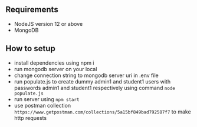 ## Requirements
- NodeJS version 12 or above
- MongoDB
## How to setup
- install dependencies using npm i
- run mongodb server on your local
- change connection string to mongodb server uri in .env file
- run populate.js to create dummy admin1 and student1 users with passwords admin1 and student1 respectively using command `node populate.js`
- run server using `npm start`
- use postman collection `https://www.getpostman.com/collections/5a15bf849bad792587f7` to make http requests